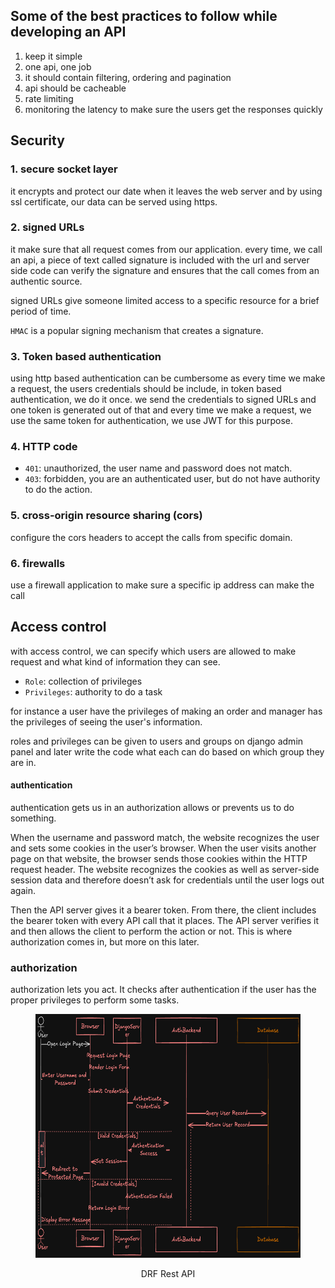 ## Some of the best practices to follow while developing an API

1. keep it simple
2. one api, one job
3. it should contain filtering, ordering and pagination
4. api should be cacheable
5. rate limiting
6. monitoring the latency to make sure the users get the responses quickly

## Security

### 1. secure socket layer

it encrypts and protect our date when it leaves the web server and by using ssl certificate, our data can be served using https.

### 2. signed URLs

it make sure that all request comes from our application.
every time, we call an api, a piece of text called signature is included with the url and server side code can verify the signature and ensures that the call comes from an authentic source.

signed URLs give someone limited access to a specific resource for a brief period of time.

`HMAC` is a popular signing mechanism that creates a signature.

### 3. Token based authentication

using http based authentication can be cumbersome as every time we make a request, the users credentials should be include, in token based authentication, we do it once.
we send the credentials to signed URLs and one token is generated out of that and every time we make a request, we use the same token for authentication, we use JWT for this purpose.

### 4. HTTP code

- `401`: unauthorized, the user name and password does not match.
- `403`: forbidden, you are an authenticated user, but do not have authority to do the action.

### 5. cross-origin resource sharing (cors)

configure the cors headers to accept the calls from specific domain.

### 6. firewalls

use a firewall application to make sure a specific ip address can make the call

## Access control

with access control, we can specify which users are allowed to make request and what kind of information they can see.

- `Role`: collection of privileges
- `Privileges`: authority to do a task

for instance a user have the privileges of making an order and manager has the privileges of seeing the user's information.

roles and privileges can be given to users and groups on django admin panel and later write the code what each can do based on which group they are in.

#### authentication

authentication gets us in an authorization allows or prevents us to do something.

When the username and password match, the website recognizes the user and sets some cookies in the user’s browser. When the user visits another page on that website, the browser sends those cookies within the HTTP request header. The website recognizes the cookies as well as server-side session data and therefore doesn’t ask for credentials until the user logs out again.

Then the API server gives it a bearer token. From there, the client includes the bearer token with every API call that it places. The API server verifies it and then allows the client to perform the action or not. This is where authorization comes in, but more on this later.

### authorization

authorization lets you act. It checks after authentication if the user has the proper privileges to perform some tasks.

<figure>
<img src="./images/authentication.png" height="390" width="862" alt="start">
<figcaption><p align="center">DRF Rest API</p><figcaption>
</figure>
